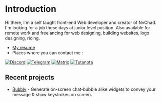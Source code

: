 # Introduction 

Hi there, I'm a self taught front-end Web developer and creator of NvChad. I'm looking for a job these days at junior level position. Also available for remote work and freelancing for web designing, building websites, logo designing, ricing.

- [My resume](https://github.com/siduck/siduck/files/10473866/resume.pdf)
- Places where you can contact me : 

[![Discord](https://img.shields.io/badge/Discord-%235865F2.svg?style=for-the-badge&logo=discord&logoColor=white)](https://discord.com/users/600704648038580235)
[![Telegram](https://img.shields.io/badge/Telegram-2CA5E0?style=for-the-badge&logo=telegram&logoColor=white)](https://t.me/siduck)
[![Matrix](https://img.shields.io/badge/matrix-0A976F?style=for-the-badge&logo=Matrix&logoColor=white)](https://matrix.to/#/@siduck:matrix.org)
[![Tutanota](https://img.shields.io/badge/Tutanota-840010?style=for-the-badge&logo=Tutanota&logoColor=white)](mailto:siduck@tutanota.com)

## Recent projects 

- [Bubbly](https://github.com/siduck) - Generate on-screen chat-bubble alike widgets to convey your message & show keystrokes on screen.
